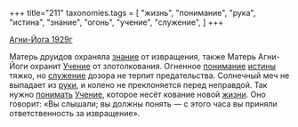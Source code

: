 +++
title="211"
taxonomies.tags = [
 "жизнь",
 "понимание",
 "рука",
 "истина",
 "знание",
 "огонь",
 "учение",
 "служение",
]
+++

[Агни-Йога 1929г](/agni/1929)

Матерь друидов охраняла [знание](/tags/знание) от извращения, также Матерь Агни-Йоги охранит [Учение](/tags/учение) от злотолкования. Огненное [понимание](/tags/понимание) [истины](/tags/истина) тяжко, но [служение](/tags/служение) дозора не терпит предательства. Солнечный меч не выпадает из [руки](/tags/рука), и колено не преклоняется перед неправдой. Так нужно [понимать](/tags/понимание) [Учение](/tags/учение), которое несёт кование новой [жизни](/tags/жизнь). Оно говорит: «Вы слышали; вы должны понять — с этого часа вы приняли ответственность за извращение».